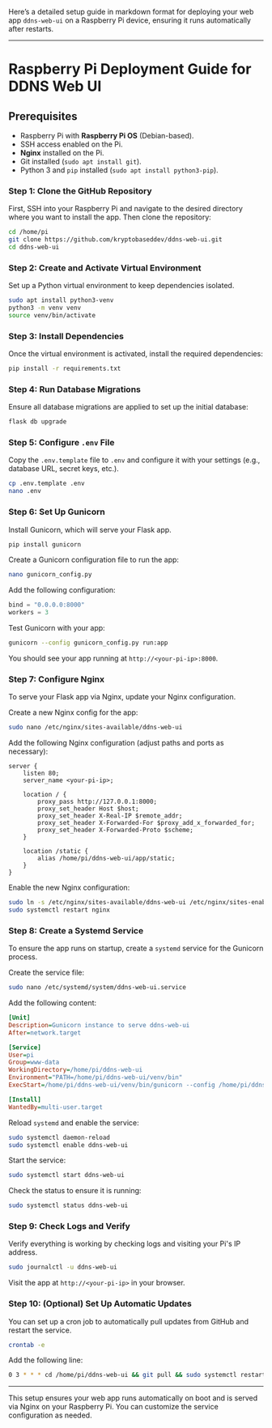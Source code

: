 Here’s a detailed setup guide in markdown format for deploying your web app `ddns-web-ui` on a Raspberry Pi device, ensuring it runs automatically after restarts.

---

# Raspberry Pi Deployment Guide for DDNS Web UI

## Prerequisites
- Raspberry Pi with **Raspberry Pi OS** (Debian-based).
- SSH access enabled on the Pi.
- **Nginx** installed on the Pi.
- Git installed (`sudo apt install git`).
- Python 3 and `pip` installed (`sudo apt install python3-pip`).

### Step 1: Clone the GitHub Repository
First, SSH into your Raspberry Pi and navigate to the desired directory where you want to install the app. Then clone the repository:

```bash
cd /home/pi
git clone https://github.com/kryptobaseddev/ddns-web-ui.git
cd ddns-web-ui
```

### Step 2: Create and Activate Virtual Environment
Set up a Python virtual environment to keep dependencies isolated.

```bash
sudo apt install python3-venv
python3 -m venv venv
source venv/bin/activate
```

### Step 3: Install Dependencies
Once the virtual environment is activated, install the required dependencies:

```bash
pip install -r requirements.txt
```

### Step 4: Run Database Migrations
Ensure all database migrations are applied to set up the initial database:

```bash
flask db upgrade
```

### Step 5: Configure `.env` File
Copy the `.env.template` file to `.env` and configure it with your settings (e.g., database URL, secret keys, etc.).

```bash
cp .env.template .env
nano .env
```

### Step 6: Set Up Gunicorn
Install Gunicorn, which will serve your Flask app.

```bash
pip install gunicorn
```

Create a Gunicorn configuration file to run the app:

```bash
nano gunicorn_config.py
```

Add the following configuration:

```python
bind = "0.0.0.0:8000"
workers = 3
```

Test Gunicorn with your app:

```bash
gunicorn --config gunicorn_config.py run:app
```

You should see your app running at `http://<your-pi-ip>:8000`.

### Step 7: Configure Nginx
To serve your Flask app via Nginx, update your Nginx configuration.

Create a new Nginx config for the app:

```bash
sudo nano /etc/nginx/sites-available/ddns-web-ui
```

Add the following Nginx configuration (adjust paths and ports as necessary):

```nginx
server {
    listen 80;
    server_name <your-pi-ip>;

    location / {
        proxy_pass http://127.0.0.1:8000;
        proxy_set_header Host $host;
        proxy_set_header X-Real-IP $remote_addr;
        proxy_set_header X-Forwarded-For $proxy_add_x_forwarded_for;
        proxy_set_header X-Forwarded-Proto $scheme;
    }

    location /static {
        alias /home/pi/ddns-web-ui/app/static;
    }
}
```

Enable the new Nginx configuration:

```bash
sudo ln -s /etc/nginx/sites-available/ddns-web-ui /etc/nginx/sites-enabled
sudo systemctl restart nginx
```

### Step 8: Create a Systemd Service
To ensure the app runs on startup, create a `systemd` service for the Gunicorn process.

Create the service file:

```bash
sudo nano /etc/systemd/system/ddns-web-ui.service
```

Add the following content:

```ini
[Unit]
Description=Gunicorn instance to serve ddns-web-ui
After=network.target

[Service]
User=pi
Group=www-data
WorkingDirectory=/home/pi/ddns-web-ui
Environment="PATH=/home/pi/ddns-web-ui/venv/bin"
ExecStart=/home/pi/ddns-web-ui/venv/bin/gunicorn --config /home/pi/ddns-web-ui/gunicorn_config.py run:app

[Install]
WantedBy=multi-user.target
```

Reload `systemd` and enable the service:

```bash
sudo systemctl daemon-reload
sudo systemctl enable ddns-web-ui
```

Start the service:

```bash
sudo systemctl start ddns-web-ui
```

Check the status to ensure it is running:

```bash
sudo systemctl status ddns-web-ui
```

### Step 9: Check Logs and Verify
Verify everything is working by checking logs and visiting your Pi's IP address.

```bash
sudo journalctl -u ddns-web-ui
```

Visit the app at `http://<your-pi-ip>` in your browser.

### Step 10: (Optional) Set Up Automatic Updates
You can set up a cron job to automatically pull updates from GitHub and restart the service.

```bash
crontab -e
```

Add the following line:

```bash
0 3 * * * cd /home/pi/ddns-web-ui && git pull && sudo systemctl restart ddns-web-ui
```

---

This setup ensures your web app runs automatically on boot and is served via Nginx on your Raspberry Pi. You can customize the service configuration as needed.